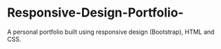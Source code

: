 # Responsive-Design-Portfolio-
A personal portfolio built using responsive design (Bootstrap), HTML and CSS. 
